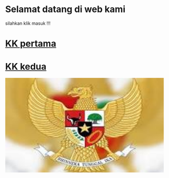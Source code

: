 <html lang="en">
 <head>
  <meta charset="utf-8"/>
  <meta content="width=device-width, initial-scale=1.0" name="viewport"/>
  <title>
   web
  </title>
 <link rel="stylesheet" href="kartu.css">
 </head>
 <body>
  <div class="header">
   <h1>
    Selamat datang di web kami
   </h1>
   <p>
    silahkan klik masuk !!!
   </p>
   <div class="tombol">
    <h1><a href="kartu.md" class="login">
     KK pertama
    </a>
    </div>
    <div class="tombol">
    <h1><a href="kartu2.md" class="login">
     KK kedua
    </a>
    </div>
  </div>
  <div class="image-container">
   <img height="300" src="garuda.jpg" width="600"/>
  </div>
 </body>
</html>
